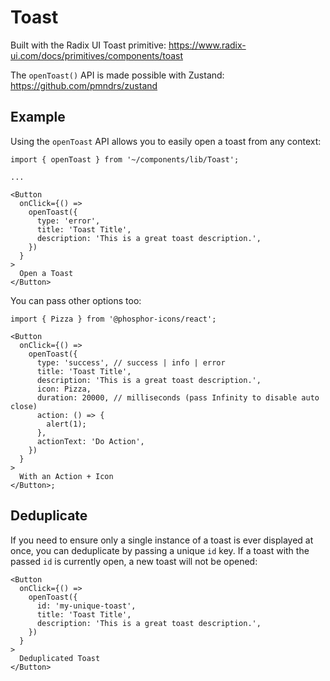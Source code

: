 # Toast

Built with the Radix UI Toast primitive: https://www.radix-ui.com/docs/primitives/components/toast

The `openToast()` API is made possible with Zustand: https://github.com/pmndrs/zustand

## Example

Using the `openToast` API allows you to easily open a toast from any context:

```tsx
import { openToast } from '~/components/lib/Toast';

...

<Button
  onClick={() =>
    openToast({
      type: 'error',
      title: 'Toast Title',
      description: 'This is a great toast description.',
    })
  }
>
  Open a Toast
</Button>
```

You can pass other options too:

```tsx
import { Pizza } from '@phosphor-icons/react';

<Button
  onClick={() =>
    openToast({
      type: 'success', // success | info | error
      title: 'Toast Title',
      description: 'This is a great toast description.',
      icon: Pizza,
      duration: 20000, // milliseconds (pass Infinity to disable auto close)
      action: () => {
        alert(1);
      },
      actionText: 'Do Action',
    })
  }
>
  With an Action + Icon
</Button>;
```

## Deduplicate

If you need to ensure only a single instance of a toast is ever displayed at once, you can deduplicate by passing a unique `id` key. If a toast with the passed `id` is currently open, a new toast will not be opened:

```tsx
<Button
  onClick={() =>
    openToast({
      id: 'my-unique-toast',
      title: 'Toast Title',
      description: 'This is a great toast description.',
    })
  }
>
  Deduplicated Toast
</Button>
```
